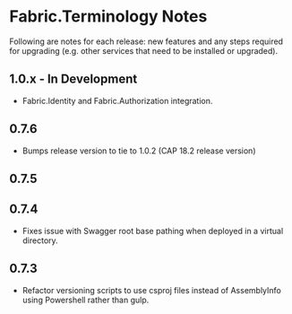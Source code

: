 # Fabric.Terminology Notes #

Following are notes for each release: new features and any steps required for upgrading (e.g. other services that need to be installed or upgraded).

## 1.0.x - In Development ##

- Fabric.Identity and Fabric.Authorization integration.

## 0.7.6 ##
- Bumps release version to tie to 1.0.2 (CAP 18.2 release version)

## 0.7.5  ##

## 0.7.4  ##

- Fixes issue with Swagger root base pathing when deployed in a virtual directory.

## 0.7.3  ##

- Refactor versioning scripts to use csproj files instead of AssemblyInfo using Powershell rather than gulp.

